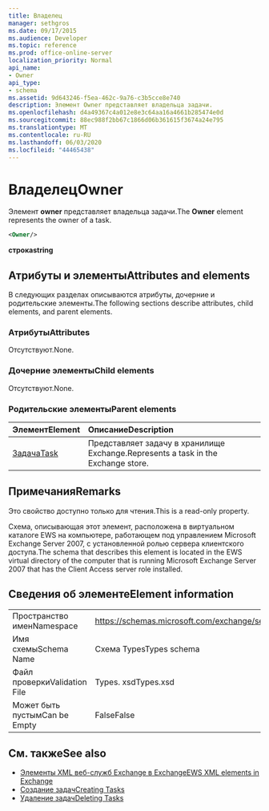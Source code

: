 ```yaml
---
title: Владелец
manager: sethgros
ms.date: 09/17/2015
ms.audience: Developer
ms.topic: reference
ms.prod: office-online-server
localization_priority: Normal
api_name:
- Owner
api_type:
- schema
ms.assetid: 9d643246-f5ea-462c-9a76-c3b5cce8e740
description: Элемент Owner представляет владельца задачи.
ms.openlocfilehash: d4a49367c4a012e8e3c64aa16a4661b285474e0d
ms.sourcegitcommit: 88ec988f2bb67c1866d06b361615f3674a24e795
ms.translationtype: MT
ms.contentlocale: ru-RU
ms.lasthandoff: 06/03/2020
ms.locfileid: "44465438"
---
```

# <a name="owner"></a><span data-ttu-id="e2966-103">Владелец</span><span class="sxs-lookup"><span data-stu-id="e2966-103">Owner</span></span>

<span data-ttu-id="e2966-104">Элемент **owner** представляет владельца задачи.</span><span class="sxs-lookup"><span data-stu-id="e2966-104">The **Owner** element represents the owner of a task.</span></span> 
  
```xml
<Owner/>
```

<span data-ttu-id="e2966-105">**строка**</span><span class="sxs-lookup"><span data-stu-id="e2966-105">**string**</span></span>

## <a name="attributes-and-elements"></a><span data-ttu-id="e2966-106">Атрибуты и элементы</span><span class="sxs-lookup"><span data-stu-id="e2966-106">Attributes and elements</span></span>

<span data-ttu-id="e2966-107">В следующих разделах описываются атрибуты, дочерние и родительские элементы.</span><span class="sxs-lookup"><span data-stu-id="e2966-107">The following sections describe attributes, child elements, and parent elements.</span></span>
  
### <a name="attributes"></a><span data-ttu-id="e2966-108">Атрибуты</span><span class="sxs-lookup"><span data-stu-id="e2966-108">Attributes</span></span>

<span data-ttu-id="e2966-109">Отсутствуют.</span><span class="sxs-lookup"><span data-stu-id="e2966-109">None.</span></span>
  
### <a name="child-elements"></a><span data-ttu-id="e2966-110">Дочерние элементы</span><span class="sxs-lookup"><span data-stu-id="e2966-110">Child elements</span></span>

<span data-ttu-id="e2966-111">Отсутствуют.</span><span class="sxs-lookup"><span data-stu-id="e2966-111">None.</span></span>
  
### <a name="parent-elements"></a><span data-ttu-id="e2966-112">Родительские элементы</span><span class="sxs-lookup"><span data-stu-id="e2966-112">Parent elements</span></span>

|<span data-ttu-id="e2966-113">**Элемент**</span><span class="sxs-lookup"><span data-stu-id="e2966-113">**Element**</span></span>|<span data-ttu-id="e2966-114">**Описание**</span><span class="sxs-lookup"><span data-stu-id="e2966-114">**Description**</span></span>|
|:-----|:-----|
|[<span data-ttu-id="e2966-115">Задача</span><span class="sxs-lookup"><span data-stu-id="e2966-115">Task</span></span>](task.md) <br/> |<span data-ttu-id="e2966-116">Представляет задачу в хранилище Exchange.</span><span class="sxs-lookup"><span data-stu-id="e2966-116">Represents a task in the Exchange store.</span></span>  <br/> |
   
## <a name="remarks"></a><span data-ttu-id="e2966-117">Примечания</span><span class="sxs-lookup"><span data-stu-id="e2966-117">Remarks</span></span>

<span data-ttu-id="e2966-118">Это свойство доступно только для чтения.</span><span class="sxs-lookup"><span data-stu-id="e2966-118">This is a read-only property.</span></span>
  
<span data-ttu-id="e2966-119">Схема, описывающая этот элемент, расположена в виртуальном каталоге EWS на компьютере, работающем под управлением Microsoft Exchange Server 2007, с установленной ролью сервера клиентского доступа.</span><span class="sxs-lookup"><span data-stu-id="e2966-119">The schema that describes this element is located in the EWS virtual directory of the computer that is running Microsoft Exchange Server 2007 that has the Client Access server role installed.</span></span>
  
## <a name="element-information"></a><span data-ttu-id="e2966-120">Сведения об элементе</span><span class="sxs-lookup"><span data-stu-id="e2966-120">Element information</span></span>

|||
|:-----|:-----|
|<span data-ttu-id="e2966-121">Пространство имен</span><span class="sxs-lookup"><span data-stu-id="e2966-121">Namespace</span></span>  <br/> |https://schemas.microsoft.com/exchange/services/2006/types  <br/> |
|<span data-ttu-id="e2966-122">Имя схемы</span><span class="sxs-lookup"><span data-stu-id="e2966-122">Schema Name</span></span>  <br/> |<span data-ttu-id="e2966-123">Схема Types</span><span class="sxs-lookup"><span data-stu-id="e2966-123">Types schema</span></span>  <br/> |
|<span data-ttu-id="e2966-124">Файл проверки</span><span class="sxs-lookup"><span data-stu-id="e2966-124">Validation File</span></span>  <br/> |<span data-ttu-id="e2966-125">Types. xsd</span><span class="sxs-lookup"><span data-stu-id="e2966-125">Types.xsd</span></span>  <br/> |
|<span data-ttu-id="e2966-126">Может быть пустым</span><span class="sxs-lookup"><span data-stu-id="e2966-126">Can be Empty</span></span>  <br/> |<span data-ttu-id="e2966-127">False</span><span class="sxs-lookup"><span data-stu-id="e2966-127">False</span></span>  <br/> |
   
## <a name="see-also"></a><span data-ttu-id="e2966-128">См. также</span><span class="sxs-lookup"><span data-stu-id="e2966-128">See also</span></span>

- [<span data-ttu-id="e2966-129">Элементы XML веб-служб Exchange в Exchange</span><span class="sxs-lookup"><span data-stu-id="e2966-129">EWS XML elements in Exchange</span></span>](ews-xml-elements-in-exchange.md)
- [<span data-ttu-id="e2966-130">Создание задач</span><span class="sxs-lookup"><span data-stu-id="e2966-130">Creating Tasks</span></span>](https://msdn.microsoft.com/library/0ef97334-e8a0-4f67-a23a-dd9e2bbad49f%28Office.15%29.aspx) 
- [<span data-ttu-id="e2966-131">Удаление задач</span><span class="sxs-lookup"><span data-stu-id="e2966-131">Deleting Tasks</span></span>](https://msdn.microsoft.com/library/a3d7e25f-8a35-4901-b1d9-d31f418ab340%28Office.15%29.aspx)

